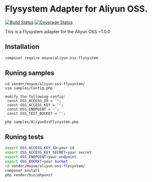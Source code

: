 # Flysystem Adapter for Aliyun OSS.

[![Build Status](https://travis-ci.org/RobertYue19900425/aliyun-oss-flysystem.svg?branch=master)](https://travis-ci.org/RobertYue19900425/aliyun-oss-flysystem)
[![Coverage Status](https://coveralls.io/repos/github/RobertYue19900425/aliyun-oss-flysystem/badge.svg?branch=master)](https://coveralls.io/github/RobertYue19900425/aliyun-oss-flysystem?branch=master)

This is a Flysystem adapter for the Aliyun OSS ~1.0.0

## Installation

```bash
composer require moyue/aliyun-oss-flysystem
```

## Runing samples

```
cd vendor/moyue/aliyun-oss-flysystem/
vim samples/Config.php

modify the following config:
 const OSS_ACCESS_ID = '';
 const OSS_ACCESS_KEY = '';
 const OSS_ENDPOINT = '';
 const OSS_TEST_BUCKET = '';

php samples/AliyunOssFlysystem.php
```

## Runing tests

```bash
export OSS_ACCESS_KEY_ID=your id
export OSS_ACCESS_KEY_SECRET=your secret
export OSS_ENDPOINT=your endpoint
export OSS_BUCKET=your bucket
cd vendor/moyue/aliyun-oss-flysystem/
composer install
php vendor/bin/phpunit
```

